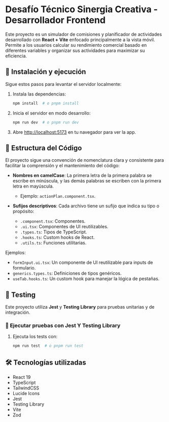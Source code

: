 # Desafío Técnico Sinergia Creativa - Desarrollador Frontend

Este proyecto es un simulador de comisiones y planificador de actividades desarrollado con **React + Vite** enfocado principalmente a la vista móvil. Permite a los usuarios calcular su rendimiento comercial basado en diferentes variables y organizar sus actividades para maximizar su eficiencia.

## 🚀 Instalación y ejecución

Sigue estos pasos para levantar el servidor localmente:

1. Instala las dependencias:
   ```bash
   npm install  # o pnpm install
   ```
2. Inicia el servidor en modo desarrollo:
   ```bash
   npm run dev  # o pnpm run dev
   ```
3. Abre [http://localhost:5173](http://localhost:5173) en tu navegador para ver la app.

## 📌 Estructura del Código

El proyecto sigue una convención de nomenclatura clara y consistente para facilitar la comprensión y el mantenimiento del código:

- **Nombres en camelCase**: La primera letra de la primera palabra se escribe en minúscula, y las demás palabras se escriben con la primera letra en mayúscula.

  - Ejemplo: `actionPlan.component.tsx`.

- **Sufijos descriptivos**: Cada archivo tiene un sufijo que indica su tipo o propósito:
  - `.component.tsx`: Componentes.
  - `.ui.tsx`: Componentes de UI reutilizables.
  - `.types.ts`: Tipos de TypeScript.
  - `.hooks.ts`: Custom hooks de React.
  - `.utils.ts`: Funciones utilitarias.

Ejemplos:

- `formInput.ui.tsx`: Un componente de UI reutilizable para inputs de formulario.
- `generics.types.ts`: Definiciones de tipos genéricos.
- `useTab.hooks.ts`: Un custom hook para manejar la lógica de pestañas.

## 🧪 Testing

Este proyecto utiliza **Jest** y **Testing Library** para pruebas unitarias y de integración.

### 🔹 Ejecutar pruebas con Jest Y Testing Library

1. Ejecuta los tests con:
   ```bash
   npm run test  # o pnpm run test
   ```

## 🛠️ Tecnologías utilizadas

- React 19
- TypeScript
- TailwindCSS
- Lucide Icons
- Jest
- Testing Library
- Vite
- Zod
